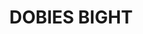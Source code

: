 ---
lastmod: '2025-04-06T06:05:20+00:00'
latitude: -28.92786
layout: suburb
longitude: 152.749759
postcode: '2470'
state: NSW
title: DOBIES BIGHT
url: /nsw/dobies-bight/
---